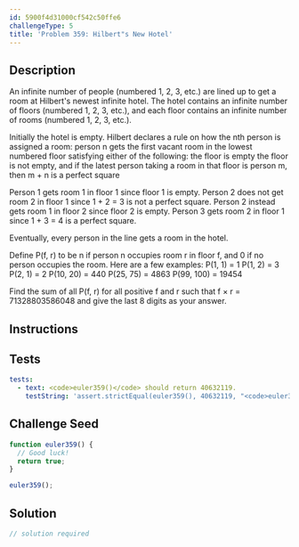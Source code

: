 ```yaml
---
id: 5900f4d31000cf542c50ffe6
challengeType: 5
title: 'Problem 359: Hilbert"s New Hotel'
---
```


## Description
<section id='description'>
An infinite number of people (numbered 1, 2, 3, etc.) are lined up to get a room at Hilbert's newest infinite hotel. The hotel contains an infinite number of floors (numbered 1, 2, 3, etc.), and each floor contains an infinite number of rooms (numbered 1, 2, 3, etc.).



Initially the hotel is empty. Hilbert declares a rule on how the nth person is assigned a room: person n gets the first vacant room in the lowest numbered floor satisfying either of the following:
the floor is empty
the floor is not empty, and if the latest person taking a room in that floor is person m, then m + n is a perfect square

Person 1 gets room 1 in floor 1 since floor 1 is empty.
Person 2 does not get room 2 in floor 1 since 1 + 2 = 3 is not a perfect square.
Person 2 instead gets room 1 in floor 2 since floor 2 is empty.
Person 3 gets room 2 in floor 1 since 1 + 3 = 4 is a perfect square.



Eventually, every person in the line gets a room in the hotel.



Define P(f, r) to be n if person n occupies room r in floor f, and 0 if no person occupies the room. Here are a few examples:
P(1, 1) = 1
P(1, 2) = 3
P(2, 1) = 2
P(10, 20) = 440
P(25, 75) = 4863
P(99, 100) = 19454



Find the sum of all P(f, r) for all positive f and r such that f × r = 71328803586048 and give the last 8 digits as your answer.
</section>

## Instructions
<section id='instructions'>

</section>

## Tests
<section id='tests'>

```yml
tests:
  - text: <code>euler359()</code> should return 40632119.
    testString: 'assert.strictEqual(euler359(), 40632119, "<code>euler359()</code> should return 40632119.");'

```

</section>

## Challenge Seed
<section id='challengeSeed'>

<div id='js-seed'>

```js
function euler359() {
  // Good luck!
  return true;
}

euler359();
```

</div>



</section>

## Solution
<section id='solution'>

```js
// solution required
```
</section>

